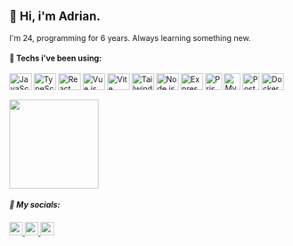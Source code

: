## 👋 Hi, i'm Adrian.

I'm 24, programming for 6 years. Always learning something new.


#### 🚀 Techs i've been using:

<div style="display: inline_block">
  <img title="JavaScript" align="center" height="30" width="40" src="https://cdn.jsdelivr.net/gh/devicons/devicon/icons/javascript/javascript-original.svg" />
  <img title="TypeScript" align="center" height="30" width="40" src="https://cdn.jsdelivr.net/gh/devicons/devicon/icons/typescript/typescript-original.svg" />
  <img title="React" align="center" height="30" width="40" src="https://cdn.jsdelivr.net/gh/devicons/devicon/icons/react/react-original.svg" />
  <img title="Vue.js" align="center" height="30" width="40" src="https://cdn.jsdelivr.net/gh/devicons/devicon/icons/vuejs/vuejs-original.svg" />
  <img title="Vite" align="center" height="30" width="40" src="https://cdn.jsdelivr.net/gh/devicons/devicon@latest/icons/vitejs/vitejs-original.svg" />
  <img title="Tailwind CSS" align="center" height="30" width="40" src="https://cdn.jsdelivr.net/gh/devicons/devicon/icons/tailwindcss/tailwindcss-original.svg" />
  <img title="Node.js" align="center" height="30" width="40" src="https://cdn.jsdelivr.net/gh/devicons/devicon/icons/nodejs/nodejs-original.svg" /> 
  <img title="Express.js" align="center" height="30" width="40" src="https://icongr.am/devicon/express-original.svg?size=40&color=ffffff" />         
  <img title="Prisma ORM" align="center" height="30" width="30" src="https://creazilla-store.fra1.digitaloceanspaces.com/icons/3256965/file-type-prisma-icon-md.png" />
  <img title="MySQL" align="center" height="30" width="30" src="https://cdn.jsdelivr.net/gh/devicons/devicon@latest/icons/mysql/mysql-original.svg" />
  <img title="PostgreSQL" align="center" height="30" width="30" src="https://cdn.jsdelivr.net/gh/devicons/devicon@latest/icons/postgresql/postgresql-original.svg" />
  <img title="Docker" align="center" height="30" width="40" src="https://cdn.jsdelivr.net/gh/devicons/devicon/icons/docker/docker-plain.svg" />
</div>
<br>

<a href="#">
  <img height="160" align="center" src="https://my-stats-43gk.vercel.app/api/top-langs/?username=adrianmdeiros&hide=html,scss,css&langs_count=5&layout=compact&theme=tokyonight&card_width=300&hide_title=true" />
</a>

##### 📧 My socials:
<div>
  <a href="https://www.instagram.com/adrianmdeiros" target="_blank">
    <img height="24px" src="https://img.shields.io/badge/Instagram-E4405F?style=for-the-badge&logo=instagram&logoColor=white" />
  </a>
  <a href="mailto:lima.adrian13@gmail.com" target="_blank">
    <img height="24px" src="https://img.shields.io/badge/Gmail-E4405F?style=for-the-badge&logo=gmail&color=darkred&logoColor=white" />
  </a>
  <a href="https://www.linkedin.com/in/adrian-medeiros" target="_blank">
    <img height="24px" src="https://img.shields.io/badge/Linkedin-E4405F?style=for-the-badge&logo=linkedin&color=blue&logoColor=white" />
  </a>
</div>


